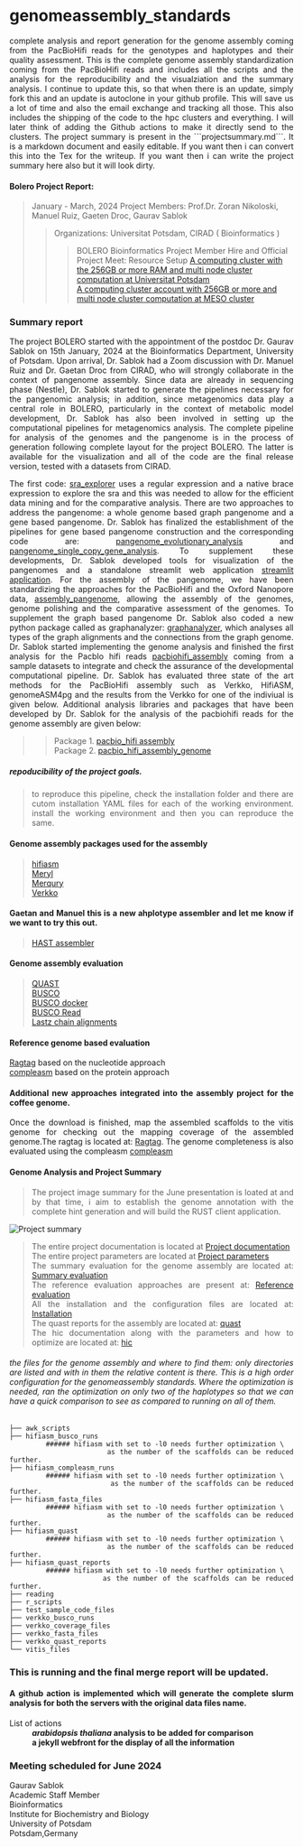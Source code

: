 # genomeassembly_standards
<div align = "justify"> complete analysis and report generation for the genome assembly coming from the PacBioHifi reads for the genotypes and haplotypes and their quality assessment. This is the complete genome assembly standardization coming from the PacBioHifi reads and includes all the scripts and the analysis for the reproducibility and the visualziation and the summary analysis. I continue to update this, so that when there is an update, simply fork this and an update is autoclone in your github profile. This will save us a lot of time and also the email exchange and tracking all those. This also includes the shipping of the code to the hpc clusters and everything. I will later think of adding the Github actions to make it directly send to the clusters. The project summary is present in the ```projectsummary.md```. It is a markdown document and easily editable. If you want then i can convert this into the Tex for the writeup. If you want then i can write the project summary here also but it will look dirty. </div>

#### Bolero Project Report:
> January - March, 2024
> Project Members: Prof.Dr. Zoran Nikoloski, Manuel Ruiz, Gaeten Droc, Gaurav Sablok 
>> Organizations: Universitat Potsdam, CIRAD ( Bioinformatics )
>>> BOLERO Bioinformatics
>>> Project Member Hire and Official Project Meet: 
> Resource Setup
   >> [A computing cluster with the 256GB or more RAM and multi node cluster computation at Universitat Potsdam](https://docs.hpc.uni-potsdam.de/) \
   >> [A computing cluster account with 256GB or more and multi node cluster computation at MESO cluster](https://meso-lr.umontpellier.fr/documentation-utilisateurs/)
   
### Summary report
<div align = "justify"> The project BOLERO started with the appointment of the postdoc Dr. Gaurav Sablok on 15th January, 2024 at the Bioinformatics Department, University of Potsdam. Upon arrival, Dr. Sablok had a Zoom discussion with Dr. Manuel Ruiz and Dr. Gaetan Droc from CIRAD, who will strongly collaborate in the context of pangenome assembly. Since data are already in sequencing phase (Nestle), Dr. Sablok started to generate the pipelines necessary for the pangenomic analysis; in addition, since metagenomics data play a central role in BOLERO, particularly in the context of metabolic model development, Dr. Sablok has also been involved in setting up the computational pipelines for metagenomics analysis. The complete pipeline for analysis of the genomes and the pangenome is in the process of generation following complete layout for the project BOLERO. The latter is available for the visualization and all of the code are the final release version, tested with a datasets from CIRAD. 
   
   The first code: [sra_explorer](https://github.com/sablokgaurav/genome_pangenome_sra-explorer) uses a regular expression and a native brace expression to explore the sra and this was needed to allow for the efficient data mining and for the comparative analysis. There are two approaches to address the pangenome: a whole genome based graph pangenome and a gene based pangenome. Dr. Sablok has finalized the establishment of the pipelines for gene based pangenome construction and the corresponding code are: [pangenome_evolutionary_analysis](https://github.com/sablokgaurav/pangenome_evolutionary_analysis) and [pangenome_single_copy_gene_analysis](https://github.com/sablokgaurav/pangenome_single_copy_gene_analysis). To supplement these developments, Dr. Sablok developed tools for visualization of the pangenomes and a standalone streamlit web application [streamlit application](https://github.com/sablokgaurav/pangenome_visualization_utilities). For the assembly of the pangenome, we have been standardizing the approaches for the PacBioHifi  and the Oxford Nanopore data, [assembly_pangenome](https://github.com/sablokgaurav/pangraphs_pacbio_nanopore_genome_assembly), allowing the assembly of the genomes, genome polishing and the comparative assessment of the genomes. To supplement the graph based pangenome Dr. Sablok also coded a new python package called as graphanalyzer: [graphanalyzer](https://github.com/sablokgaurav/graphanalyzer), which analyses all types of the graph alignments and the connections from the graph genome. Dr. Sablok started implementing the genome analysis and finished the first analysis for the PacbIo hifi reads [pacbiohifi_assembly](https://github.com/sablokgaurav/pacbiohifi_universitat_potsdam) coming from a sample datasets to integrate and check the assurance of the developmental computational pipeline. Dr. Sablok has evaluated three state of the art methods for the PacBioHifi assembly such as Verkko, HifiASM, genomeASM4pg and the results from the Verkko for one of the indiviual is given below. Additional analysis libraries and packages that have been developed by Dr. Sablok for the analysis of the pacbiohifi reads for the genome assembly are given below: 
   
>> Package 1. [pacbio_hifi assembly](https://github.com/sablokgaurav/pacbiohifi_universitat_potsdam) \
>> Package 2. [pacbio_hifi_assembly_genome](https://github.com/sablokgaurav/gawk_awk_paf_aligned_genome_fractions)

##### repoducibility of the project goals.
> to reproduce this pipeline, check the installation folder and there are cutom installation YAML files for each of the working environment. install the working environment and then you can reproduce the same. 

#### Genome assembly packages used for the assembly
> [hifiasm](https://github.com/chhylp123/hifiasm) \
> [Meryl](https://github.com/marbl/meryl) \
> [Merqury](https://github.com/marbl/merqury) \
> [Verkko](https://github.com/marbl/verkko) 
#### Gaetan and Manuel this is a new ahplotype assembler and let me know if we want to try this out.
> [HAST assembler](https://github.com/BGI-Qingdao/HAST) 

#### Genome assembly evaluation
> [QUAST](https://github.com/ablab/quast) \
> [BUSCO](https://github.com/metashot/busco) \
> [BUSCO docker](https://gitlab.com/ezlab/busco) \
> [BUSCO Read](https://busco.ezlab.org/) \
> [Lastz chain alignments](https://github.com/lastz/lastz/tree/master)

#### Reference genome based evaluation
[Ragtag](https://github.com/malonge/RagTag) based on the nucleotide approach \
[compleasm](https://github.com/huangnengCSU/compleasm) based on the protein approach

#### Additional new approaches integrated into the assembly project for the coffee genome.  
Once the download is finished, map the assembled scaffolds to the vitis genome for checking out the mapping coverage of the assembled genome.The ragtag is located at: [Ragtag](https://github.com/malonge/RagTag). The genome completeness is also evaluated using the compleasm [compleasm](https://github.com/huangnengCSU/compleasm)

#### Genome Analysis and Project Summary
> The project image summary for the June presentation is loated at and by that time, i aim to establish the genome annotation with the complete hint generation and will build the RUST client application.

![Project summary](https://github.com/sablokgaurav/genomeassembly_standards/blob/main/projectupdate.png) 

> The entire project documentation is located at [Project documentation](https://github.com/sablokgaurav/genomeassembly_standards/blob/main/projectsummary.md) \
> The entire project parameters are located at [Project parameters](https://github.com/sablokgaurav/genomeassembly_standards/blob/main/projectparameters.md) \
> The summary evaluation for the genome assembly are located at: [Summary evaluation](https://github.com/sablokgaurav/genomeassembly_standards/blob/main/summarystats.md) \
> The reference evaluation approaches are present at: [Reference evaluation](https://github.com/sablokgaurav/genomeassembly_standards/blob/main/referenceevaluation.md) \
> All the installation and the configuration files are located at: [Installation](https://github.com/sablokgaurav/genomeassembly_standards/blob/main/installation.md) \
> The quast reports for the assembly are located at: [quast](https://github.com/sablokgaurav/genomeassembly_standards/blob/main/quastreports.md) \
> The hic documentation along with the parameters and how to optimize are located at: [hic](https://github.com/sablokgaurav/genomeassembly_standards/blob/main/hicdocumentation.md)

###### the files for the genome assembly and where to find them: only directories are listed and with in them the relative content is there. This is a high order configuration for the genomeassembly standards. Where the optimization is needed, ran the optimization on only two of the haplotypes so that we can have a quick comparison to see as compared to running on all of them.
```
├── awk_scripts
├── hifiasm_busco_runs
         ###### hifiasm with set to -l0 needs further optimization \
                     as the number of the scaffolds can be reduced further. 
├── hifiasm_compleasm_runs
         ###### hifiasm with set to -l0 needs further optimization \
                        as the number of the scaffolds can be reduced further. 
├── hifiasm_fasta_files
         ###### hifiasm with set to -l0 needs further optimization \
                     as the number of the scaffolds can be reduced further. 
├── hifiasm_quast
         ###### hifiasm with set to -l0 needs further optimization \
                     as the number of the scaffolds can be reduced further. 
├── hifiasm_quast_reports
         ###### hifiasm with set to -l0 needs further optimization \
                  as the number of the scaffolds can be reduced further. 
├── reading
├── r_scripts
├── test_sample_code_files
├── verkko_busco_runs
├── verkko_coverage_files
├── verkko_fasta_files
├── verkko_quast_reports
└── vitis_files
```
<p align = "left">
   <h3>
       <b>This is running and the final merge report will be updated.</b>
   </h3>
   <h4>
      <b> A github action is implemented which will generate the complete slurm analysis for both the servers with the original data files name.</b> </br>
   </h4> 
   <d1>
      <dt>List of actions</dt>
            <dd> <b> <i> arabidopsis thaliana </i> analysis to be added for comparison  </b> </dd>
              <dd> <b> a jekyll webfront for the display of all the information </b> </dd>
   </d1>
<b>
</b>

### Meeting scheduled for June 2024 

Gaurav Sablok \
Academic Staff Member \
Bioinformatics \
Institute for Biochemistry and Biology \
University of Potsdam \
Potsdam,Germany
